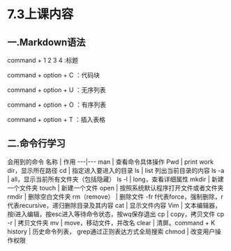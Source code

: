 # 7.3上课内容
## 一.Markdown语法
command + 1 2 3 4 :标题

command + option + C ：代码块

command + option + U ：无序列表

command + option + O ：有序列表

command + option + T ：插入表格


## 二.命令行学习
会用到的命令
名称 | 作用
---|---
man | 查看命令具体操作
Pwd | print work dir，显示所在路径 
cd  | 指定进入要进入的目录
ls | list 列出当前目录的内容
ls -a | all，显示当前所有文件夹（包括隐藏） 
ls -l | long，查看详细属性 
mkdir | 新建一个文件夹
touch | 新建一个文件
open | 按照系统默认程序打开文件或者文件夹
rmdir | 删除空白文件夹
rm（remove） | 删除文件 -fr f代表force，强制删除，r代表recursive，递归删除目录及其内容
cat | 显示文件内容
Vim | 文本编辑器，按i进入编辑，按esc进入等待命令状态，按wq保存退出
cp | copy，拷贝文件 
cp -r | 拷贝文件夹 
mv | move，移动文件，并改名 
clear | 清屏。command + K
history | 历史命令列表， grep通过正则表达方式全局搜索
chmod | 改变用户操作权限

